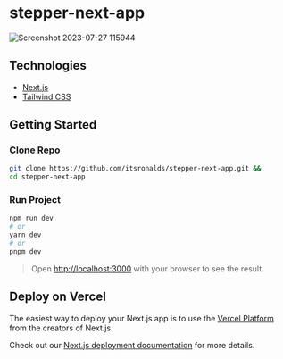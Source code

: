 # stepper-next-app

![Screenshot 2023-07-27 115944](https://github.com/itsronalds/stepper-next-app/assets/77751686/a3843c42-c45e-4498-9013-d4adcddaacfa)

## Technologies

* [Next.js](https://nextjs.org/)
* [Tailwind CSS](https://tailwindcss.com/)

## Getting Started

### Clone Repo

```bash
git clone https://github.com/itsronalds/stepper-next-app.git &&
cd stepper-next-app
```

### Run Project

```bash
npm run dev
# or
yarn dev
# or
pnpm dev
```

> Open [http://localhost:3000](http://localhost:3000) with your browser to see the result.

## Deploy on Vercel

The easiest way to deploy your Next.js app is to use the [Vercel Platform](https://vercel.com/new?utm_medium=default-template&filter=next.js&utm_source=create-next-app&utm_campaign=create-next-app-readme) from the creators of Next.js.

Check out our [Next.js deployment documentation](https://nextjs.org/docs/deployment) for more details.
